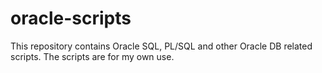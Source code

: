 # oracle-scripts
This repository contains Oracle SQL, PL/SQL and other Oracle DB related scripts. The scripts are for my own use.

